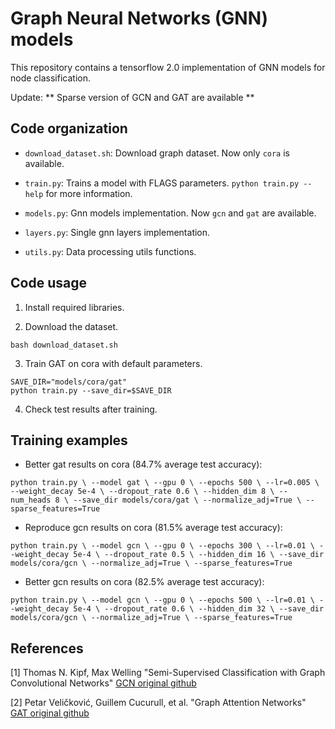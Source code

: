 # Graph Neural Networks (GNN) models

This repository contains a tensorflow 2.0 implementation of GNN models for node classification.

Update: ** Sparse version of GCN and GAT are available **

## Code organization

* `download_dataset.sh`: Download graph dataset. Now only `cora` is available.

* `train.py`: Trains a model with FLAGS parameters. `python train.py --help` for more information.

* `models.py`: Gnn models implementation. Now `gcn` and `gat` are available.

* `layers.py`: Single gnn layers implementation.

* `utils.py`: Data processing utils functions.


## Code usage

1. Install required libraries.

2. Download the dataset.

```
bash download_dataset.sh
```

3. Train GAT on cora with default parameters.

```
SAVE_DIR="models/cora/gat"
python train.py --save_dir=$SAVE_DIR
```

4. Check test results after training.


## Training examples

* Better gat results on cora (84.7% average test accuracy):

`python train.py \
  --model gat \
  --gpu 0 \
  --epochs 500 \
  --lr=0.005 \
  --weight_decay 5e-4 \
  --dropout_rate 0.6 \
  --hidden_dim 8 \
  --num_heads 8 \
  --save_dir models/cora/gat \
  --normalize_adj=True \
  --sparse_features=True`

* Reproduce gcn results on cora (81.5% average test accuracy):

`python train.py \
  --model gcn \
  --gpu 0 \
  --epochs 300 \
  --lr=0.01 \
  --weight_decay 5e-4 \
  --dropout_rate 0.5 \
  --hidden_dim 16 \
  --save_dir models/cora/gcn \
  --normalize_adj=True \
  --sparse_features=True`
  
* Better gcn results on cora (82.5% average test accuracy):

`python train.py \
  --model gcn \
  --gpu 0 \
  --epochs 500 \
  --lr=0.01 \
  --weight_decay 5e-4 \
  --dropout_rate 0.6 \
  --hidden_dim 32 \
  --save_dir models/cora/gcn \
  --normalize_adj=True \
  --sparse_features=True`

## References

[1] Thomas N. Kipf, Max Welling "Semi-Supervised Classification with Graph Convolutional Networks"
[GCN original github](https://github.com/tkipf/gcn/tree/master/gcn)

[2] Petar Veličković, Guillem Cucurull, et al. "Graph Attention Networks" 
[GAT original github](https://github.com/PetarV-/GAT)


